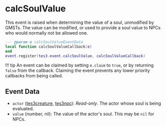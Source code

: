 # calcSoulValue

This event is raised when determining the value of a soul, unmodified by GMSTs. The value can be modified, or used to provide a soul value to NPCs who would normally not be allowed one.

```lua
--- @param e calcSoulValueEventData
local function calcSoulValueCallback(e)
end
event.register(tes3.event.calcSoulValue, calcSoulValueCallback)
```

!!! tip
	An event can be claimed by setting `e.claim` to `true`, or by returning `false` from the callback. Claiming the event prevents any lower priority callbacks from being called.

## Event Data

* `actor` ([tes3creature](../../types/tes3creature), [tes3npc](../../types/tes3npc)): *Read-only*. The actor whose soul is being evaluated.
* `value` (number, nil): The value of the actor's soul. This may be `nil` for NPCs.

